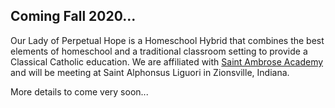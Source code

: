 ## Coming Fall 2020...

Our Lady of Perpetual Hope is a Homeschool Hybrid that combines the best elements of homeschool and a traditional classroom setting to provide a Classical Catholic education. We are affiliated with [Saint Ambrose Academy](https://www.saintambroseacademy.org) and will be meeting at Saint Alphonsus Liguori in Zionsville, Indiana. 

More details to come very soon...
